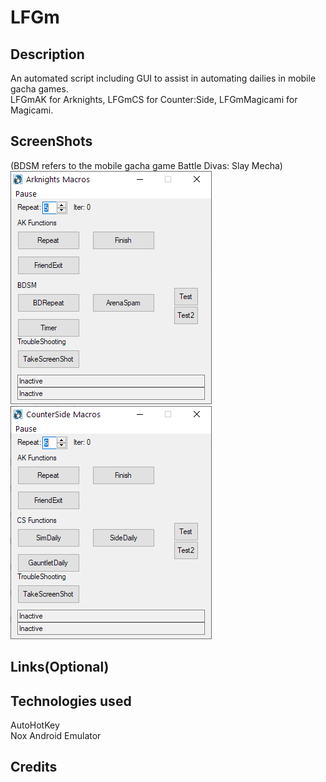 # LFGm

## Description
An automated script including GUI to assist in automating dailies in mobile gacha games.  
LFGmAK for Arknights, LFGmCS for Counter:Side, LFGmMagicami for Magicami.
## ScreenShots
(BDSM refers to the mobile gacha game Battle Divas: Slay Mecha)  
![Arknights and BDSM macros](pics/GUI.png)  
![Counter:Side macros](<pics/GUI CS.png>)

## Links(Optional)

## Technologies used
AutoHotKey  
Nox Android Emulator

## Credits

